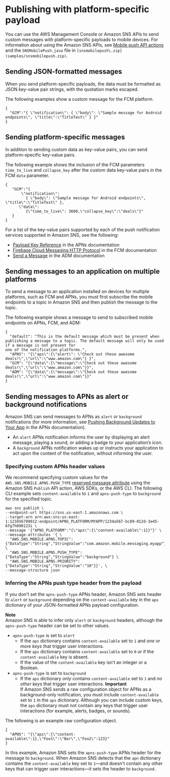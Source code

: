 # Publishing with platform\-specific payload<a name="sns-send-custom-platform-specific-payloads-mobile-devices"></a>

You can use the AWS Management Console or Amazon SNS APIs to send custom messages with platform\-specific payloads to mobile devices\. For information about using the Amazon SNS APIs, see [Mobile push API actions](mobile-push-api.md) and the `SNSMobilePush.java` file in `[snsmobilepush\.zip](samples/snsmobilepush.zip)`\. 

## Sending JSON\-formatted messages<a name="mobile-push-send-json"></a>

When you send platform\-specific payloads, the data must be formatted as JSON key\-value pair strings, with the quotation marks escaped\.

The following examples show a custom message for the FCM platform\.

```
{
  "GCM":"{ \"notification\": { \"body\": \"Sample message for Android endpoints\", \"title\":\"TitleTest\" } }"
}
```

## Sending platform\-specific messages<a name="mobile-push-send-platform"></a>

In addition to sending custom data as key\-value pairs, you can send platform\-specific key\-value pairs\.

The following example shows the inclusion of the FCM parameters `time_to_live` and `collapse_key` after the custom data key\-value pairs in the FCM `data` parameter\.

```
{
   "GCM":"{  
       \"notification\": 
         { \"body\": \"Sample message for Android endpoints\", \"title\":\"TitleTest\" },
      \"data\":
         {\"time_to_live\": 3600,\"collapse_key\":\"deals\"}"
   }
}
```

For a list of the key\-value pairs supported by each of the push notification services supported in Amazon SNS, see the following: 
+ [Payload Key Reference](https://developer.apple.com/library/archive/documentation/NetworkingInternet/Conceptual/RemoteNotificationsPG/PayloadKeyReference.html#/apple_ref/doc/uid/TP40008194-CH17-SW1) in the APNs documentation
+ [Firebase Cloud Messaging HTTP Protocol](https://firebase.google.com/docs/cloud-messaging/http-server-ref) in the FCM documentation
+ [Send a Message](https://developer.amazon.com/sdk/adm/sending-message.html) in the ADM documentation

## Sending messages to an application on multiple platforms<a name="mobile-push-send-multiplatform"></a>

To send a message to an application installed on devices for multiple platforms, such as FCM and APNs, you must first subscribe the mobile endpoints to a topic in Amazon SNS and then publish the message to the topic\.

The following example shows a message to send to subscribed mobile endpoints on APNs, FCM, and ADM: 

```
{ 
  "default": "This is the default message which must be present when publishing a message to a topic. The default message will only be used if a message is not present for 
one of the notification platforms.",     
  "APNS": "{\"aps\":{\"alert\": \"Check out these awesome deals!\",\"url\":\"www.amazon.com\"} }",
  "GCM": "{\"data\":{\"message\":\"Check out these awesome deals!\",\"url\":\"www.amazon.com\"}}",
  "ADM": "{\"data\":{\"message\":\"Check out these awesome deals!\",\"url\":\"www.amazon.com\"}}" 
}
```

## Sending messages to APNs as alert or background notifications<a name="mobile-push-send-message-apns-background-notification"></a>

Amazon SNS can send messages to APNs as `alert` or `background` notifications \(for more information, see [Pushing Background Updates to Your App](https://developer.apple.com/documentation/usernotifications/setting_up_a_remote_notification_server/pushing_background_updates_to_your_app) in the APNs documentation\)\.
+ An `alert` APNs notification informs the user by displaying an alert message, playing a sound, or adding a badge to your application’s icon\.
+ A `background` APNs notification wakes up or instructs your application to act upon the content of the notification, without informing the user\.

### Specifying custom APNs header values<a name="specify-custom-header-value"></a>

We recommend specifying custom values for the `AWS.SNS.MOBILE.APNS.PUSH_TYPE` [reserved message attribute](sns-message-attributes.md#sns-attrib-mobile-reserved) using the Amazon SNS `Publish` API action, AWS SDKs, or the AWS CLI\. The following CLI example sets `content-available` to `1` and `apns-push-type` to `background` for the specified topic\. 

```
aws sns publish \
--endpoint-url https://sns.us-east-1.amazonaws.com \
--target-arn arn:aws:sns:us-east-1:123456789012:endpoint/APNS_PLATFORM/MYAPP/1234a567-bc89-012d-3e45-6fg7h890123i \
--message '{"APNS_PLATFORM":"{\"aps\":{\"content-available\":1}}"}' \
--message-attributes '{ \
  "AWS.SNS.MOBILE.APNS.TOPIC":{"DataType":"String","StringValue":"com.amazon.mobile.messaging.myapp"}, \
  "AWS.SNS.MOBILE.APNS.PUSH_TYPE":{"DataType":"String","StringValue":"background"} \
  "AWS.SNS.MOBILE.APNS.PRIORITY":{"DataType":"String","StringValue":"10"}}', \
--message-structure json
```

### Inferring the APNs push type header from the payload<a name="inferring-push-type-header-from-payload"></a>

If you don't set the `apns-push-type` APNs header, Amazon SNS sets header to `alert` or `background` depending on the `content-available` key in the `aps` dictionary of your JSON\-formatted APNs payload configuration\.

**Note**  
Amazon SNS is able to infer only `alert` or `background` headers, although the `apns-push-type` header can be set to other values\.
+ `apns-push-type` is set to `alert`
  + If the `aps` dictionary contains `content-available` set to `1` and *one or more keys* that trigger user interactions\.
  + If the `aps` dictionary contains `content-available` set to `0` *or* if the `content-available` key is absent\.
  + If the value of the `content-available` key isn’t an integer or a Boolean\.
+ `apns-push-type` is set to `background`
  + If the `aps` dictionary *only* contains `content-available` set to `1` and *no other keys* that trigger user interactions\.
**Important**  
If Amazon SNS sends a raw configuration object for APNs as a background\-only notification, you must include `content-available` set to `1` in the `aps` dictionary\. Although you can include custom keys, the `aps` dictionary must not contain any keys that trigger user interactions \(for example, alerts, badges, or sounds\)\.

The following is an example raw configuration object\.

```
{
  "APNS": "{\"aps\":{\"content-available\":1},\"Foo1\":\"Bar\",\"Foo2\":123}"
}
```

In this example, Amazon SNS sets the `apns-push-type` APNs header for the message to `background`\. When Amazon SNS detects that the `apn` dictionary contains the `content-available` key set to `1`—and doesn't contain any other keys that can trigger user interactions—it sets the header to `background`\.